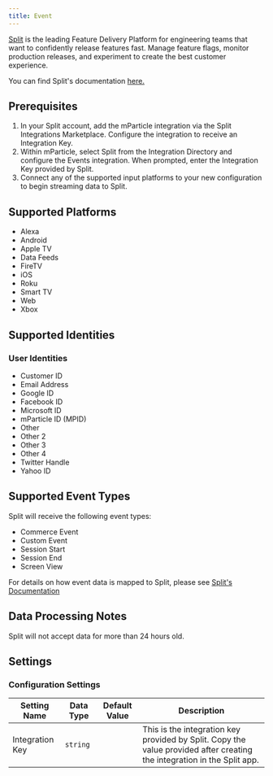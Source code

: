 ```yaml
---
title: Event
---
```


<a href="https://www.split.io/" target="_blank">Split</a> is the leading Feature Delivery Platform for engineering teams that want to confidently release features fast. Manage feature flags, monitor production releases, and experiment to create the best customer experience.

You can find Split's documentation [here.](https://help.split.io/hc/en-us/articles/360038306272-mParticle-)

## Prerequisites

1. In your Split account, add the mParticle integration via the Split Integrations Marketplace. Configure the integration to receive an Integration Key. 
2. Within mParticle, select Split from the Integration Directory and configure the Events integration. When prompted, enter the Integration Key provided by Split.
3. Connect any of the supported input platforms to your new configuration to begin streaming data to Split.

## Supported Platforms

* Alexa
* Android
* Apple TV
* Data Feeds
* FireTV
* iOS
* Roku
* Smart TV
* Web
* Xbox

## Supported Identities

### User Identities

* Customer ID
* Email Address
* Google ID
* Facebook ID
* Microsoft ID
* mParticle ID (MPID)
* Other
* Other 2
* Other 3
* Other 4
* Twitter Handle
* Yahoo ID

## Supported Event Types

Split will receive the following event types: 

* Commerce Event
* Custom Event
* Session Start
* Session End
* Screen View

For details on how event data is mapped to Split, please see [Split's Documentation](https://help.split.io/hc/en-us/articles/360038306272-mParticle-#split-as-an-event-output) 

## Data Processing Notes

Split will not accept data for more than 24 hours old.

## Settings

### Configuration Settings

| Setting Name |  Data Type    | Default Value  | Description |
| ---|---|---|---|
| Integration Key | `string` | <unset> | This is the integration key provided by Split. Copy the value provided after creating the integration in the Split app. |

